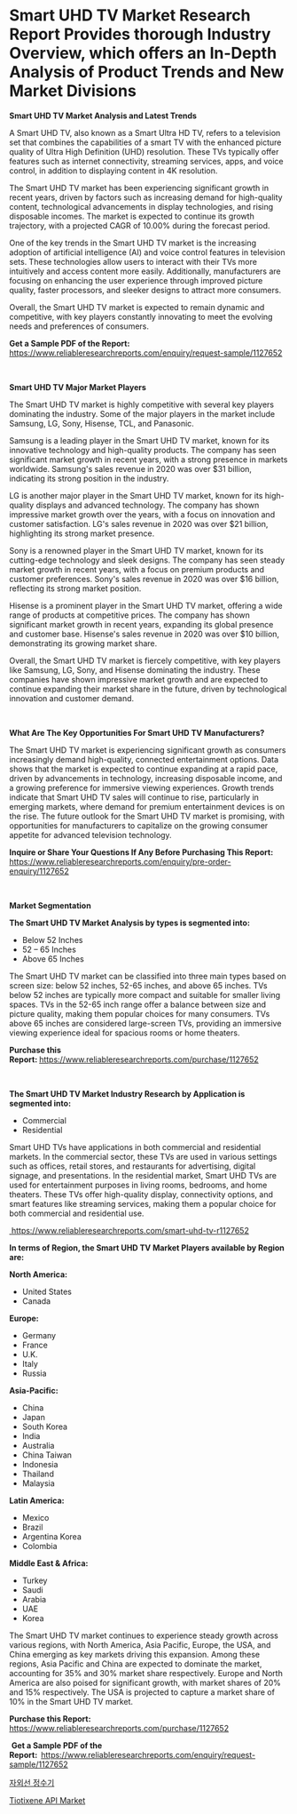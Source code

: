 <p><h1>Smart UHD TV Market Research Report Provides thorough Industry Overview, which offers an In-Depth Analysis of Product Trends and New Market Divisions</h1></p><p><strong>Smart UHD TV Market Analysis and Latest Trends</strong></p>
<p><p>A Smart UHD TV, also known as a Smart Ultra HD TV, refers to a television set that combines the capabilities of a smart TV with the enhanced picture quality of Ultra High Definition (UHD) resolution. These TVs typically offer features such as internet connectivity, streaming services, apps, and voice control, in addition to displaying content in 4K resolution.</p><p>The Smart UHD TV market has been experiencing significant growth in recent years, driven by factors such as increasing demand for high-quality content, technological advancements in display technologies, and rising disposable incomes. The market is expected to continue its growth trajectory, with a projected CAGR of 10.00% during the forecast period.</p><p>One of the key trends in the Smart UHD TV market is the increasing adoption of artificial intelligence (AI) and voice control features in television sets. These technologies allow users to interact with their TVs more intuitively and access content more easily. Additionally, manufacturers are focusing on enhancing the user experience through improved picture quality, faster processors, and sleeker designs to attract more consumers.</p><p>Overall, the Smart UHD TV market is expected to remain dynamic and competitive, with key players constantly innovating to meet the evolving needs and preferences of consumers.</p></p>
<p><strong>Get a Sample PDF of the Report:&nbsp;</strong> <a href="https://www.reliableresearchreports.com/enquiry/request-sample/1127652">https://www.reliableresearchreports.com/enquiry/request-sample/1127652</a></p>
<p>&nbsp;</p>
<p><strong>Smart UHD TV Major Market Players</strong></p>
<p><p>The Smart UHD TV market is highly competitive with several key players dominating the industry. Some of the major players in the market include Samsung, LG, Sony, Hisense, TCL, and Panasonic.</p><p>Samsung is a leading player in the Smart UHD TV market, known for its innovative technology and high-quality products. The company has seen significant market growth in recent years, with a strong presence in markets worldwide. Samsung's sales revenue in 2020 was over $31 billion, indicating its strong position in the industry.</p><p>LG is another major player in the Smart UHD TV market, known for its high-quality displays and advanced technology. The company has shown impressive market growth over the years, with a focus on innovation and customer satisfaction. LG's sales revenue in 2020 was over $21 billion, highlighting its strong market presence.</p><p>Sony is a renowned player in the Smart UHD TV market, known for its cutting-edge technology and sleek designs. The company has seen steady market growth in recent years, with a focus on premium products and customer preferences. Sony's sales revenue in 2020 was over $16 billion, reflecting its strong market position.</p><p>Hisense is a prominent player in the Smart UHD TV market, offering a wide range of products at competitive prices. The company has shown significant market growth in recent years, expanding its global presence and customer base. Hisense's sales revenue in 2020 was over $10 billion, demonstrating its growing market share.</p><p>Overall, the Smart UHD TV market is fiercely competitive, with key players like Samsung, LG, Sony, and Hisense dominating the industry. These companies have shown impressive market growth and are expected to continue expanding their market share in the future, driven by technological innovation and customer demand.</p></p>
<p>&nbsp;</p>
<p><strong>What Are The Key Opportunities For Smart UHD TV Manufacturers?</strong></p>
<p><p>The Smart UHD TV market is experiencing significant growth as consumers increasingly demand high-quality, connected entertainment options. Data shows that the market is expected to continue expanding at a rapid pace, driven by advancements in technology, increasing disposable income, and a growing preference for immersive viewing experiences. Growth trends indicate that Smart UHD TV sales will continue to rise, particularly in emerging markets, where demand for premium entertainment devices is on the rise. The future outlook for the Smart UHD TV market is promising, with opportunities for manufacturers to capitalize on the growing consumer appetite for advanced television technology.</p></p>
<p><strong>Inquire or Share Your Questions If Any Before Purchasing This Report:</strong> <a href="https://www.reliableresearchreports.com/enquiry/pre-order-enquiry/1127652">https://www.reliableresearchreports.com/enquiry/pre-order-enquiry/1127652</a></p>
<p>&nbsp;</p>
<p><strong>Market Segmentation</strong></p>
<p><strong>The Smart UHD TV Market Analysis by types is segmented into:</strong></p>
<p><ul><li>Below 52 Inches</li><li>52 – 65 Inches</li><li>Above 65 Inches</li></ul></p>
<p><p>The Smart UHD TV market can be classified into three main types based on screen size: below 52 inches, 52-65 inches, and above 65 inches. TVs below 52 inches are typically more compact and suitable for smaller living spaces. TVs in the 52-65 inch range offer a balance between size and picture quality, making them popular choices for many consumers. TVs above 65 inches are considered large-screen TVs, providing an immersive viewing experience ideal for spacious rooms or home theaters.</p></p>
<p><strong>Purchase this Report:&nbsp;</strong><a href="https://www.reliableresearchreports.com/purchase/1127652">https://www.reliableresearchreports.com/purchase/1127652</a></p>
<p>&nbsp;</p>
<p><strong>The Smart UHD TV Market Industry Research by Application is segmented into:</strong></p>
<p><ul><li>Commercial</li><li>Residential</li></ul></p>
<p><p>Smart UHD TVs have applications in both commercial and residential markets. In the commercial sector, these TVs are used in various settings such as offices, retail stores, and restaurants for advertising, digital signage, and presentations. In the residential market, Smart UHD TVs are used for entertainment purposes in living rooms, bedrooms, and home theaters. These TVs offer high-quality display, connectivity options, and smart features like streaming services, making them a popular choice for both commercial and residential use.</p></p>
<p><a href="https://www.reliableresearchreports.com/smart-uhd-tv-r1127652">&nbsp;https://www.reliableresearchreports.com/smart-uhd-tv-r1127652</a></p>
<p><strong>In terms of Region, the Smart UHD TV Market Players available by Region are:</strong></p>
<p>
    <p> <strong> North America: </strong>
        <ul>
            <li>United States</li>
            <li>Canada</li>
        </ul>
        </p> 
    <p> <strong> Europe: </strong>
        <ul>
            <li>Germany</li>
            <li>France</li>
            <li>U.K.</li>
            <li>Italy</li>
            <li>Russia</li>
        </ul>
        </p> 
    <p> <strong> Asia-Pacific: </strong>
        <ul>
            <li>China</li>
            <li>Japan</li>
            <li>South Korea</li>
            <li>India</li>
            <li>Australia</li>
            <li>China Taiwan</li>
            <li>Indonesia</li>
            <li>Thailand</li>
            <li>Malaysia</li>
        </ul>
        </p> 
    <p> <strong> Latin America: </strong>
        <ul>
            <li>Mexico</li>
            <li>Brazil</li>
            <li>Argentina Korea</li>
            <li>Colombia</li>
        </ul>
        </p> 
    <p> <strong> Middle East & Africa: </strong>
        <ul>
            <li>Turkey</li>
            <li>Saudi</li>
            <li>Arabia</li>
            <li>UAE</li>
            <li>Korea</li>
        </ul>
    </p>
    </p>
<p><p>The Smart UHD TV market continues to experience steady growth across various regions, with North America, Asia Pacific, Europe, the USA, and China emerging as key markets driving this expansion. Among these regions, Asia Pacific and China are expected to dominate the market, accounting for 35% and 30% market share respectively. Europe and North America are also poised for significant growth, with market shares of 20% and 15% respectively. The USA is projected to capture a market share of 10% in the Smart UHD TV market.</p></p>
<p><strong>Purchase this Report: </strong><a href="https://www.reliableresearchreports.com/purchase/1127652">https://www.reliableresearchreports.com/purchase/1127652</a></p>
<p>&nbsp;<strong>Get a Sample PDF of the Report:&nbsp;&nbsp;</strong><a href="https://www.reliableresearchreports.com/enquiry/request-sample/1127652">https://www.reliableresearchreports.com/enquiry/request-sample/1127652</a></p>
<p><strong></strong></p>
<p><p><a href="https://medium.com/@darrickdibbert2022/%EC%9E%90%EC%99%B8%EC%84%A0-%EC%A0%95%EC%88%98%EA%B8%B0-%EC%8B%9C%EC%9E%A5-%EC%9D%B8%EC%82%AC%EC%9D%B4%ED%8A%B8-%EC%8B%9C%EC%9E%A5-%EB%8F%99%ED%96%A5-%EC%84%B1%EC%9E%A5-2024%EB%85%84%EB%B6%80%ED%84%B0-2031%EB%85%84%EA%B9%8C%EC%A7%80-%EC%98%88%EC%83%81%EB%90%98%EB%8A%94-%EC%A0%84%EB%A7%9D-dae1f94890db">자외선 정수기</a></p><p><a href="https://bubble-tree-ea4.notion.site/Tiotixene-API-Market-Trends-and-Market-Analysis-forecasted-for-period-2024-2031-439b4a259e0745439e5eb778f01318ca">Tiotixene API Market</a></p></p>